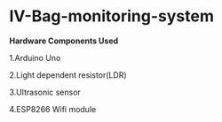 # IV-Bag-monitoring-system

**Hardware Components Used**

1.Arduino Uno

2.Light dependent resistor(LDR)

3.Ultrasonic sensor

4.ESP8266 Wifi module

